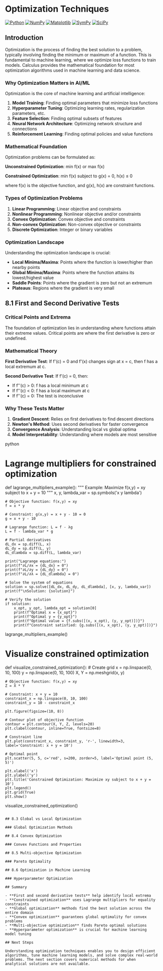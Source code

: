 # Optimization Techniques

[![Python](https://img.shields.io/badge/Python-3.8+-blue.svg)](https://www.python.org/)
[![NumPy](https://img.shields.io/badge/NumPy-1.21+-green.svg)](https://numpy.org/)
[![Matplotlib](https://img.shields.io/badge/Matplotlib-3.5+-orange.svg)](https://matplotlib.org/)
[![SymPy](https://img.shields.io/badge/SymPy-1.10+-purple.svg)](https://www.sympy.org/)
[![SciPy](https://img.shields.io/badge/SciPy-1.7+-red.svg)](https://scipy.org/)

## Introduction

Optimization is the process of finding the best solution to a problem, typically involving finding the minimum or maximum of a function. This is fundamental to machine learning, where we optimize loss functions to train models. Calculus provides the mathematical foundation for most optimization algorithms used in machine learning and data science.

### Why Optimization Matters in AI/ML

Optimization is the core of machine learning and artificial intelligence:

1. **Model Training**: Finding optimal parameters that minimize loss functions
2. **Hyperparameter Tuning**: Optimizing learning rates, regularization parameters, etc.
3. **Feature Selection**: Finding optimal subsets of features
4. **Neural Network Architecture**: Optimizing network structure and connections
5. **Reinforcement Learning**: Finding optimal policies and value functions

### Mathematical Foundation

Optimization problems can be formulated as:

**Unconstrained Optimization**: min f(x) or max f(x)

**Constrained Optimization**: min f(x) subject to g(x) = 0, h(x) ≤ 0

where f(x) is the objective function, and g(x), h(x) are constraint functions.

### Types of Optimization Problems

1. **Linear Programming**: Linear objective and constraints
2. **Nonlinear Programming**: Nonlinear objective and/or constraints
3. **Convex Optimization**: Convex objective and constraints
4. **Non-convex Optimization**: Non-convex objective or constraints
5. **Discrete Optimization**: Integer or binary variables

### Optimization Landscape

Understanding the optimization landscape is crucial:
- **Local Minima/Maxima**: Points where the function is lower/higher than nearby points
- **Global Minima/Maxima**: Points where the function attains its lowest/highest value
- **Saddle Points**: Points where the gradient is zero but not an extremum
- **Plateaus**: Regions where the gradient is very small

## 8.1 First and Second Derivative Tests

### Critical Points and Extrema

The foundation of optimization lies in understanding where functions attain their extreme values. Critical points are where the first derivative is zero or undefined.

### Mathematical Theory

**First Derivative Test**: If f'(c) = 0 and f'(x) changes sign at x = c, then f has a local extremum at c.

**Second Derivative Test**: If f'(c) = 0, then:
- If f''(c) > 0: f has a local minimum at c
- If f''(c) < 0: f has a local maximum at c
- If f''(c) = 0: The test is inconclusive

### Why These Tests Matter

1. **Gradient Descent**: Relies on first derivatives to find descent directions
2. **Newton's Method**: Uses second derivatives for faster convergence
3. **Convergence Analysis**: Understanding local vs global optima
4. **Model Interpretability**: Understanding where models are most sensitive

python
# Lagrange multipliers for constrained optimization
def lagrange_multipliers_example():
    """
    Example: Maximize f(x,y) = xy subject to x + y = 10
    """
    x, y, lambda_var = sp.symbols('x y lambda')
    
    # Objective function: f(x,y) = xy
    f = x * y
    
    # Constraint: g(x,y) = x + y - 10 = 0
    g = x + y - 10
    
    # Lagrange function: L = f - λg
    L = f - lambda_var * g
    
    # Partial derivatives
    dL_dx = sp.diff(L, x)
    dL_dy = sp.diff(L, y)
    dL_dlambda = sp.diff(L, lambda_var)
    
    print("Lagrange equations:")
    print(f"∂L/∂x = {dL_dx} = 0")
    print(f"∂L/∂y = {dL_dy} = 0")
    print(f"∂L/∂λ = {dL_dlambda} = 0")
    
    # Solve the system of equations
    solution = sp.solve([dL_dx, dL_dy, dL_dlambda], [x, y, lambda_var])
    print(f"\nSolution: {solution}")
    
    # Verify the solution
    if solution:
        x_opt, y_opt, lambda_opt = solution[0]
        print(f"Optimal x = {x_opt}")
        print(f"Optimal y = {y_opt}")
        print(f"Optimal value = {f.subs([(x, x_opt), (y, y_opt)])}")
        print(f"Constraint satisfied: {g.subs([(x, x_opt), (y, y_opt)])}")

lagrange_multipliers_example()

# Visualize constrained optimization
def visualize_constrained_optimization():
    # Create grid
    x = np.linspace(0, 10, 100)
    y = np.linspace(0, 10, 100)
    X, Y = np.meshgrid(x, y)
    
    # Objective function: f(x,y) = xy
    Z = X * Y
    
    # Constraint: x + y = 10
    constraint_x = np.linspace(0, 10, 100)
    constraint_y = 10 - constraint_x
    
    plt.figure(figsize=(10, 8))
    
    # Contour plot of objective function
    contour = plt.contour(X, Y, Z, levels=20)
    plt.clabel(contour, inline=True, fontsize=8)
    
    # Constraint line
    plt.plot(constraint_x, constraint_y, 'r-', linewidth=3, label='Constraint: x + y = 10')
    
    # Optimal point
    plt.scatter(5, 5, c='red', s=200, zorder=5, label='Optimal point (5, 5)')
    
    plt.xlabel('x')
    plt.ylabel('y')
    plt.title('Constrained Optimization: Maximize xy subject to x + y = 10')
    plt.legend()
    plt.grid(True)
    plt.show()

visualize_constrained_optimization()
```

## 8.3 Global vs Local Optimization

### Global Optimization Methods

## 8.4 Convex Optimization

### Convex Functions and Properties

## 8.5 Multi-objective Optimization

### Pareto Optimality

## 8.6 Optimization in Machine Learning

### Hyperparameter Optimization

## Summary

- **First and second derivative tests** help identify local extrema
- **Constrained optimization** uses Lagrange multipliers for equality constraints
- **Global optimization** methods find the best solution across the entire domain
- **Convex optimization** guarantees global optimality for convex problems
- **Multi-objective optimization** finds Pareto optimal solutions
- **Hyperparameter optimization** is crucial for machine learning model tuning

## Next Steps

Understanding optimization techniques enables you to design efficient algorithms, tune machine learning models, and solve complex real-world problems. The next section covers numerical methods for when analytical solutions are not available. 